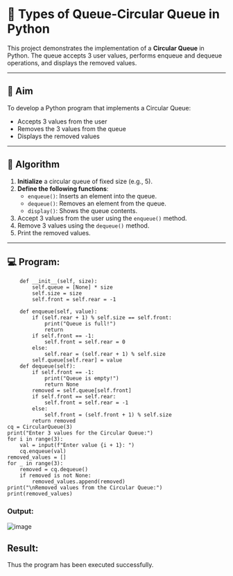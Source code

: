 # 🔄 Types of Queue-Circular Queue in Python

This project demonstrates the implementation of a **Circular Queue** in Python. The queue accepts 3 user values, performs enqueue and dequeue operations, and displays the removed values.

---

## 🎯 Aim

To develop a Python program that implements a Circular Queue:
- Accepts 3 values from the user
- Removes the 3 values from the queue
- Displays the removed values

---

## 🧠 Algorithm

1. **Initialize** a circular queue of fixed size (e.g., 5).
2. **Define the following functions**:
   - `enqueue()`: Inserts an element into the queue.
   - `dequeue()`: Removes an element from the queue.
   - `display()`: Shows the queue contents.
3. Accept 3 values from the user using the `enqueue()` method.
4. Remove 3 values using the `dequeue()` method.
5. Print the removed values.

---

## 💻 Program:
```class CircularQueue:
    def __init__(self, size):
        self.queue = [None] * size
        self.size = size
        self.front = self.rear = -1

    def enqueue(self, value):
        if (self.rear + 1) % self.size == self.front:
            print("Queue is full!")
            return
        if self.front == -1:
            self.front = self.rear = 0
        else:
            self.rear = (self.rear + 1) % self.size
        self.queue[self.rear] = value
    def dequeue(self):
        if self.front == -1:
            print("Queue is empty!")
            return None
        removed = self.queue[self.front]
        if self.front == self.rear:
            self.front = self.rear = -1
        else:
            self.front = (self.front + 1) % self.size
        return removed
cq = CircularQueue(3)
print("Enter 3 values for the Circular Queue:")
for i in range(3):
    val = input(f"Enter value {i + 1}: ")
    cq.enqueue(val)
removed_values = []
for _ in range(3):
    removed = cq.dequeue()
    if removed is not None:
        removed_values.append(removed)
print("\nRemoved values from the Circular Queue:")
print(removed_values)
```
### Output:
![image](https://github.com/user-attachments/assets/3de9cb5e-bb0e-4b4e-b804-042c2004fac1)

## Result:
Thus the program has been executed successfully.



